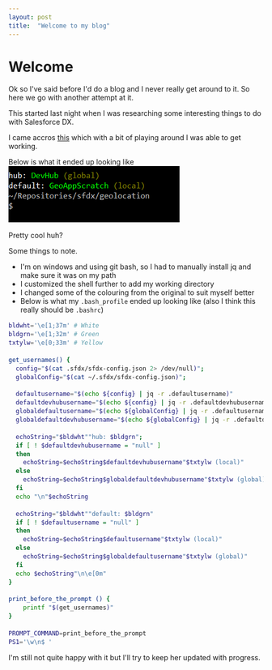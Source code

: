 ```yaml
---
layout: post
title:  "Welcome to my blog"
---
```


# Welcome

Ok so I've said before I'd do a blog and I never really get around to it. So here we go with another attempt at it.

This started last night when I was researching some interesting things to do with Salesforce DX.

I came accros [this](http://www.wadewegner.com/2017/04/show-the-salesforce-dx-org-config-in-your-bash-profile/) which with a bit of playing around I was able to get working.

Below is what it ended up looking like ![custom bash file](/images/bash-shell-2019-03.png)

Pretty cool huh?

Some things to note.
- I'm on windows and using git bash, so I had to manually install jq and make sure it was on my path
- I customized the shell further to add my working directory
- I changed some of the colouring from the original to suit myself better
- Below is what my `.bash_profile` ended up looking like (also I think this really should be `.bashrc`)

```bash
bldwht='\e[1;37m' # White
bldgrn='\e[1;32m' # Green
txtylw='\e[0;33m' # Yellow

get_usernames() {
  config="$(cat .sfdx/sfdx-config.json 2> /dev/null)";
  globalConfig="$(cat ~/.sfdx/sfdx-config.json)";

  defaultusername="$(echo ${config} | jq -r .defaultusername)"
  defaultdevhubusername="$(echo ${config} | jq -r .defaultdevhubusername)"
  globaldefaultusername="$(echo ${globalConfig} | jq -r .defaultusername)"
  globaldefaultdevhubusername="$(echo ${globalConfig} | jq -r .defaultdevhubusername)"

  echoString="$bldwht""hub: $bldgrn";
  if [ ! $defaultdevhubusername = "null" ]
  then
    echoString=$echoString$defaultdevhubusername"$txtylw (local)"
  else
    echoString=$echoString$globaldefaultdevhubusername"$txtylw (global)"
  fi
  echo "\n"$echoString

  echoString="$bldwht""default: $bldgrn"
  if [ ! $defaultusername = "null" ]
  then
    echoString=$echoString$defaultusername"$txtylw (local)"
  else
    echoString=$echoString$globaldefaultusername"$txtylw (global)"
  fi
  echo $echoString"\n\e[0m"
}

print_before_the_prompt () {
    printf "$(get_usernames)"
}

PROMPT_COMMAND=print_before_the_prompt
PS1='\w\n$ '

```

I'm still not quite happy with it but I'll try to keep her updated with progress.